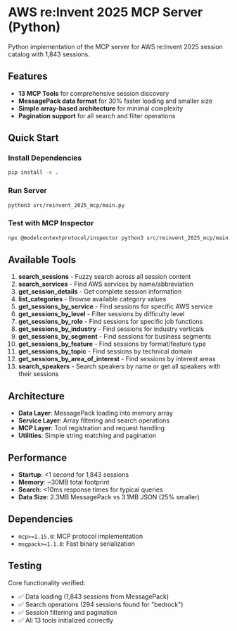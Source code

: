 # AWS re:Invent 2025 MCP Server (Python)

Python implementation of the MCP server for AWS re:Invent 2025 session catalog with 1,843 sessions.

## Features

- **13 MCP Tools** for comprehensive session discovery
- **MessagePack data format** for 30% faster loading and smaller size
- **Simple array-based architecture** for minimal complexity
- **Pagination support** for all search and filter operations

## Quick Start

### Install Dependencies
```bash
pip install -e .
```

### Run Server
```bash
python3 src/reinvent_2025_mcp/main.py
```

### Test with MCP Inspector
```bash
npx @modelcontextprotocol/inspector python3 src/reinvent_2025_mcp/main.py
```

## Available Tools

1. **search_sessions** - Fuzzy search across all session content
2. **search_services** - Find AWS services by name/abbreviation  
3. **get_session_details** - Get complete session information
4. **list_categories** - Browse available category values
5. **get_sessions_by_service** - Find sessions for specific AWS service
6. **get_sessions_by_level** - Filter sessions by difficulty level
7. **get_sessions_by_role** - Find sessions for specific job functions
8. **get_sessions_by_industry** - Find sessions for industry verticals
9. **get_sessions_by_segment** - Find sessions for business segments
10. **get_sessions_by_feature** - Find sessions by format/feature type
11. **get_sessions_by_topic** - Find sessions by technical domain
12. **get_sessions_by_area_of_interest** - Find sessions by interest areas
13. **search_speakers** - Search speakers by name or get all speakers with their sessions

## Architecture

- **Data Layer**: MessagePack loading into memory array
- **Service Layer**: Array filtering and search operations  
- **MCP Layer**: Tool registration and request handling
- **Utilities**: Simple string matching and pagination

## Performance

- **Startup**: <1 second for 1,843 sessions
- **Memory**: ~30MB total footprint
- **Search**: <10ms response times for typical queries
- **Data Size**: 2.3MB MessagePack vs 3.1MB JSON (25% smaller)

## Dependencies

- `mcp>=1.15.0`: MCP protocol implementation
- `msgpack>=1.1.0`: Fast binary serialization

## Testing

Core functionality verified:
- ✅ Data loading (1,843 sessions from MessagePack)
- ✅ Search operations (294 sessions found for "bedrock")
- ✅ Session filtering and pagination
- ✅ All 13 tools initialized correctly
